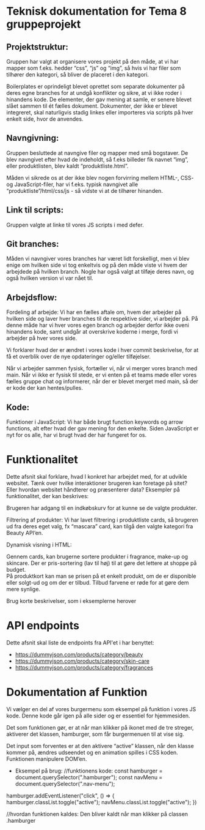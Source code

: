 # Teknisk dokumentation for Tema 8 gruppeprojekt

## Projektstruktur:
Gruppen har valgt at organisere vores projekt på den måde, at vi har mapper som f.eks. hedder “css”, “js” og “img”, så hvis vi har filer som tilhører den kategori, så bliver de placeret i den kategori.

Boilerplates er oprindeligt blevet oprettet som separate dokumenter på deres egne branches for at undgå konflikter og sikre, at vi ikke roder i hinandens kode. De elementer, der gav mening at samle, er senere blevet slået sammen til ét fælles dokument. Dokumenter, der ikke er blevet integreret, skal naturligvis stadig linkes eller importeres via scripts på hver enkelt side, hvor de anvendes.

## Navngivning:
Gruppen besluttede at navngive filer og mapper med små bogstaver. De blev navngivet efter hvad de indeholdt, så f.eks billeder fik navnet “img”, eller produktlisten, blev kaldt “produktliste.html”. 

Måden vi sikrede os at der ikke blev nogen forvirring mellem HTML-, CSS- og JavaScript-filer, har vi f.eks. typisk navngivet alle “produktliste”/html/css/js - så vidste vi at de tilhører hinanden. 

## Link til scripts:
Gruppen valgte at linke til vores JS scripts i <head> med defer.

## Git branches:
Måden vi navngiver vores branches har været lidt forskelligt, men vi blev enige om hvilken side vi tog enkeltvis og på den måde viste vi hvem der arbejdede på hvilken branch. Nogle har også valgt at tilføje deres navn, og også hvilken version vi var nået til. 


## Arbejdsflow:

Fordeling af arbejde:
Vi har en fælles aftale om, hvem der arbejder på hvilken side og laver hver branches til de respektive sider, vi arbejder på. På denne måde har vi hver vores egen branch og arbejder derfor ikke oveni hinandens kode, samt undgår at overskrive koderne i merge, fordi vi arbejder på hver vores side.

Vi forklarer hvad der er ændret i vores kode i hver commit beskrivelse, for at få et overblik over de nye opdateringer og/eller tilføjelser.

Når vi arbejder sammen fysisk, fortæller vi, når vi merger vores branch med main. Når vi ikke er fysisk til stede, er vi enten på et teams møde eller vores fælles gruppe chat og informerer, når der er blevet merget med main, så der er kode der kan hentes/pulles.

## Kode:
Funktioner i JavaScript:
Vi har både brugt function keywords og arrow functions, alt efter hvad der gav mening for den enkelte. Siden JavaScript er nyt for os alle, har vi brugt hvad der har fungeret for os.

# Funktionalitet
Dette afsnit skal forklare, hvad I konkret har arbejdet med, for at udvikle websitet. Tænk over hvilke interaktioner brugeren kan foretage på sitet? Eller hvordan websitet håndterer og præsenterer data? Eksempler på funktionalitet, der kan beskrives:

Brugeren har adgang til en indkøbskurv for at kunne se de valgte produkter.


Filtrering af produkter:
Vi har lavet filtrering i produktliste cards, så brugeren ud fra deres eget valg, fx “mascara” card, kan tilgå den valgte kategori fra Beauty API’en.


Dynamisk visning i HTML:

Gennem cards, kan brugerne sortere produkter i fragrance, make-up og skincare. Der er pris-sortering (lav til høj) til at gøre det lettere at shoppe på budget.  
På produktkort kan man se prisen på et enkelt produkt, om de er disponible eller solgt-ud og om der er tilbud. Tilbud farvene er røde for at gøre dem mere synlige. 

Brug korte beskrivelser, som i eksemplerne herover

# API endpoints
Dette afsnit skal liste de endpoints fra API'et i har benyttet:
- https://dummyjson.com/products/category/beauty
- https://dummyjson.com/products/category/skin-care 
- https://dummyjson.com/products/category/fragrances 

# Dokumentation af Funktion 
Vi vælger en del af vores burgermenu som eksempel på funktion i vores JS kode. Denne kode går igen på alle sider og er essentiel for hjemmesiden. 

Det som funktionen gør, er at når man klikker på ikonet med de tre streger, aktiverer det klassen, hamburger, som får burgermenuen til at vise sig. 

Det input som forventes er at den aktivere “active” klassen, når den klasse kommer på, ændres udseendet og en animation spilles i CSS koden. Funktionen manipulere DOM’en.

- Eksempel på brug: 
//funktionens kode:
const hamburger = document.querySelector(".hamburger");
const navMenu = document.querySelector(".nav-menu");

hamburger.addEventListener("click", () => {
    hamburger.classList.toggle("active");
    navMenu.classList.toggle("active");
})


//hvordan funktionen kaldes:
Den bliver kaldt når man klikker på classen .hamburger
